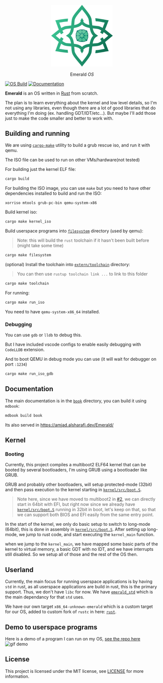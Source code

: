 <p align="center">
  <a href="https://github.com/Amjad50/Emerald"><img alt="emerald OS logo" src="book/src/assets/logo.svg" width="40%"></a>
  <p align="center">Emerald <em>OS</em></p>
</p>

[![OS Build](https://github.com/Amjad50/Emerald/actions/workflows/ci.yml/badge.svg)](https://github.com/Amjad50/Emerald/actions/workflows/ci.yml)
[![Documentation](https://github.com/Amjad50/Emerald/actions/workflows/docs.yml/badge.svg)](https://amjad.alsharafi.dev/Emerald)

**Emerald** is an OS written in [Rust] from scratch.

The plan is to learn everything about the kernel and low level details, so I'm not using any libraries, even though
there are a lot of good libraries that do everything I'm doing (ex. handling GDT/IDT/etc...).
But maybe I'll add those just to make the code smaller and better to work with.


## Building and running
We are using [`cargo-make`](https://github.com/sagiegurari/cargo-make) utility to build a grub rescue iso, and run it with qemu.

The ISO file can be used to run on other VMs/hardware(not tested)

For building just the kernel ELF file:
```sh
cargo build
```
For building the ISO image, you can use `make` but you need to have other dependencies installed to build and run the ISO:
```
xorriso mtools grub-pc-bin qemu-system-x86
```
Build kernel iso:
```sh
cargo make kernel_iso
```
Build userspace programs into [`filesystem`](filesystem) directory (used by qemu):
> Note: this will build the `rust` toolchain if it hasn't been built before (might take some time)
```sh
cargo make filesystem
```
(optional) Install the toolchain into [`extern/toolchain`](extern/toolchain) directory:
> You can then use `rustup toolchain link ...` to link to this folder
```sh
cargo make toolchain
```
For running:
```sh
cargo make run_iso
```
You need to have `qemu-system-x86_64` installed.

### Debugging
You can use `gdb` or `lldb` to debug this.

But I have included vscode configs to enable easily debugging with `CodeLLDB` extension.

And to boot QEMU in debug mode you can use (it will wait for debugger on port `:1234`)
```sh
cargo make run_iso_gdb
```

## Documentation

The main documentation is in the [`book`](book) directory, you can build it using `mdbook`:
```sh
mdbook build book
```

Its also served in https://amjad.alsharafi.dev/Emerald/

## Kernel
### Booting
Currently, this project compiles a multiboot2 ELF64 kernel that can be booted by several bootloaders,
I'm using GRUB using a bootloader like GRUB.

GRUB and probably other bootloaders, will setup protected-mode (32bit) and then pass execution to the kernel starting in [`kernel/src/boot.S`].
> Note here, since we have moved to multiboot2 in [#2], we can directly start in 64bit with EFI, but right now
> since we already have [`kernel/src/boot.S`] running in 32bit in boot, let's keep on that, so that we can support both BIOS and EFI easily from
> the same entry point.

In the start of the kernel, we only do basic setup to switch to long-mode (64bit), this is done in assembly in [`kernel/src/boot.S`].
After setting up long-mode, we jump to rust code, and start executing the `kernel_main` function.

when we jump to the `kernel_main`, we have mapped some basic parts of the kernel to virtual memory, a basic GDT with no IDT, and we have interrupts still disabled.
So we setup all of those and the rest of the OS then.

## Userland

Currently, the main focus for running userspace applications is by having `std` in rust, as all userspace applications
are build in rust, this is the primary support. Thus, we don't have `libc` for now. We have [`emerald_std`](libraries/emerald_std/)
which is the main dependancy for that `std` uses.

We have our own target `x86_64-unknown-emerald` which is a custom target for our OS, added to custom fork
of `rustc` in here: [`rust`].

## Demo to userspace programs

Here is a demo of a program I can run on my OS, [see the repo here](https://github.com/Amjad50/lprs)
![gif demo](https://github.com/Amjad50/lprs/blob/master/demo.gif)

## License
This project is licensed under the MIT license, see [LICENSE](LICENSE) for more information.

[Rust]: https://www.rust-lang.org/
[#2]: https://github.com/Amjad50/Emerald/pull/2
[`kernel/src/boot.S`]: kernel/src/boot.S
[`rust`]: https://github.com/Amjad50/rust/tree/emerald_os
